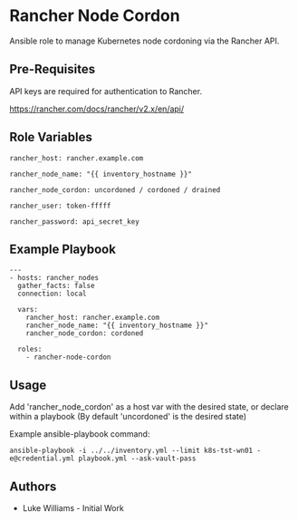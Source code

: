 Rancher Node Cordon
=========

Ansible role to manage Kubernetes node cordoning via the Rancher API.

Pre-Requisites
------------

API keys are required for authentication to Rancher.

https://rancher.com/docs/rancher/v2.x/en/api/

Role Variables
--------------

`rancher_host: rancher.example.com`

`rancher_node_name: "{{ inventory_hostname }}"`

`rancher_node_cordon: uncordoned / cordoned / drained`

`rancher_user: token-fffff`

`rancher_password: api_secret_key`

Example Playbook
----------------

```
---
- hosts: rancher_nodes
  gather_facts: false
  connection: local

  vars:
    rancher_host: rancher.example.com
    rancher_node_name: "{{ inventory_hostname }}"
    rancher_node_cordon: cordoned

  roles:
    - rancher-node-cordon

```

Usage
-----------------
Add 'rancher_node_cordon' as a host var with the desired state, or declare within a playbook (By default 'uncordoned' is the desired state)

Example ansible-playbook command:

`ansible-playbook -i ../../inventory.yml --limit k8s-tst-wn01 -e@credential.yml playbook.yml --ask-vault-pass`

Authors
------------------

* Luke Williams - Initial Work